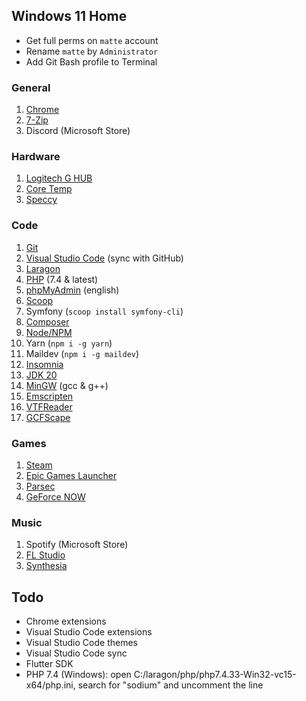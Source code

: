 ## Windows 11 Home

- Get full perms on `matte` account
- Rename `matte` by `Administrator`
- Add Git Bash profile to Terminal

### General

1. [Chrome](https://www.google.com/chrome)
1. [7-Zip](https://www.7-zip.org/download.html)
1. Discord (Microsoft Store)

### Hardware

1. [Logitech G HUB](https://www.logitechg.com/en-us/innovation/g-hub.html)
1. [Core Temp](https://www.alcpu.com/CoreTemp)
1. [Speccy](https://www.ccleaner.com/speccy/download)

### Code

1. [Git](https://git-scm.com/download/win)
1. [Visual Studio Code](https://code.visualstudio.com/download) (sync with GitHub)
1. [Laragon](https://laragon.org/download)
1. [PHP](https://windows.php.net/download/) (7.4 & latest)
1. [phpMyAdmin](https://www.phpmyadmin.net/downloads) (english)
1. [Scoop](https://scoop.sh)
1. Symfony (`scoop install symfony-cli`)
1. [Composer](https://getcomposer.org/download)
1. [Node/NPM](https://nodejs.org/en)
1. Yarn (`npm i -g yarn`)
1. Maildev (`npm i -g maildev`)
1. [Insomnia](https://insomnia.rest/download)
1. [JDK 20](https://www.oracle.com/fr/java/technologies/downloads)
1. [MinGW](https://sourceforge.net/projects/mingw) (gcc & g++)
1. [Emscripten](https://emscripten.org/docs/getting_started/downloads.html)
1. [VTFReader](https://gamebanana.com/tools/download/5537#FileInfo_163691)
1. [GCFScape](https://nemstools.github.io/pages/GCFScape-Download.html)

### Games

1. [Steam](https://store.steampowered.com/about)
1. [Epic Games Launcher](https://store.epicgames.com/en-US/download)
1. [Parsec](https://parsec.app/downloads)
1. [GeForce NOW](https://www.nvidia.com/en-gb/geforce-now/download)

### Music

1. Spotify (Microsoft Store)
1. [FL Studio](https://www.image-line.com/fl-studio-download)
1. [Synthesia](https://synthesiagame.com/download)

## Todo

- Chrome extensions
- Visual Studio Code extensions
- Visual Studio Code themes
- Visual Studio Code sync
- Flutter SDK
- PHP 7.4 (Windows): open C:/laragon/php/php7.4.33-Win32-vc15-x64/php.ini, search for "sodium" and uncomment the line